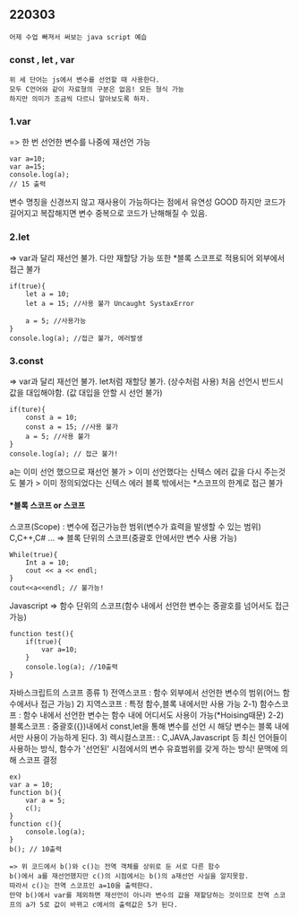 ## 220303
    어제 수업 빠져서 써보는 java script 예습

### const , let , var
    위 세 단어는 js에서 변수를 선언할 때 사용한다.
    모두 C언어와 같이 자료형의 구분은 없음! 모든 형식 가능
    하지만 의미가 조금씩 다르니 알아보도록 하자.

### 1.var
 => 한 번 선언한 변수를 나중에 재선언 가능

    var a=10;
    var a=15;
    console.log(a); 
    // 15 출력

변수 명칭을 신경쓰지 않고 재사용이 가능하다는 점에서 유연성 GOOD
하지만 코드가 길어지고 복잡해지면 변수 중복으로 코드가 난해해질 수 있음.

### 2.let
 => var과 달리 재선언 불가. 다만 재할당 가능 또한 *블록 스코프로 적용되어 외부에서 접근 불가
    
    if(true){
        let a = 10;
        let a = 15; //사용 불가 Uncaught SystaxError

        a = 5; //사용가능
    }
    console.log(a); //접근 불가, 에러발생

### 3.const
 => var과 달리 재선언 불가. let처럼 재할당 불가. (상수처럼 사용)
    처음 선언시 반드시 값을 대입해야함. (값 대입을 안할 시 선언 불가)
    
    if(ture){
        const a = 10;
        const a = 15; //사용 불가
        a = 5; //사용 불가
    }
    console.log(a); // 접근 불가!
a는 이미 선언 했으므로 재선언 불가 > 이미 선언했다는 신텍스 에러
값을 다시 주는것도 불가 > 이미 정의되었다는 신텍스 에러
블록 밖에서는 *스코프의 한계로 접근 불가

#### *블록 스코프 or 스코프
스코프(Scope) : 변수에 접근가능한 범위(변수가 효력을 발생할 수 있는 범위)
C,C++,C# ... => 블록 단위의 스코프(중괄호 안에서만 변수 사용 가능)

    While(true){
        Int a = 10;
        cout << a << endl;
    }
    cout<<a<<endl; // 불가능!

Javascript => 함수 단위의 스코프(함수 내에서 선언한 변수는 중괄호를 넘어서도 접근 가능)

    function test(){
        if(true){
            var a=10;
        }
        console.log(a); //10출력
    }

자바스크립트의 스코프 종류
    1) 전역스코프 : 함수 외부에서 선언한 변수의 범위(어느 함수에서나 접근 가능)
    2) 지역스코프 : 특정 함수,블록 내에서만 사용 가능
    2-1) 함수스코프 : 함수 내에서 선언한 변수는 함수 내에 어디서도 사용이 가능(*Hoising때문)
    2-2) 블록스코프 : 중괄호({})내에서 const,let을 통해 변수를 선언 시 해당 변수는 블록 내에서만 사용이 가능하게 된다.
    3) 렉시컬스코프: : C,JAVA,Javascript 등 최신 언어들이 사용하는 방식, 함수가 '선언된' 시점에서의 변수 유효범위를 갖게 하는 방식! 문맥에 의해 스코프 결정

    ex) 
    var a = 10;
    function b(){
        var a = 5;
        c();
    }
    function c(){
        console.log(a);
    }
    b(); // 10출력

    => 위 코드에서 b()와 c()는 전역 객체를 상위로 둔 서로 다른 함수
    b()에서 a를 재선언했지만 c()의 시점에서는 b()의 a재선언 사실을 알지못함.
    따라서 c()는 전역 스코프인 a=10을 출력한다.
    만약 b()에서 var를 제외하면 재선언이 아니라 변수의 값을 재할당하는 것이므로 전역 스코프의 a가 5로 값이 바뀌고 c에서의 출력값은 5가 된다.

